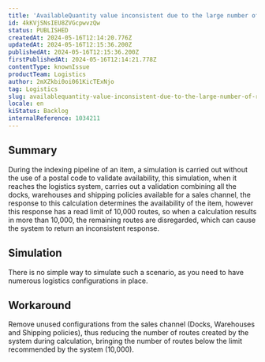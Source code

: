 ```yaml
---
title: 'AvailableQuantity value inconsistent due to the large number of routes created to deliver the item'
id: 4kKVjSNsIEU8ZVGcpwvzQw
status: PUBLISHED
createdAt: 2024-05-16T12:14:20.776Z
updatedAt: 2024-05-16T12:15:36.200Z
publishedAt: 2024-05-16T12:15:36.200Z
firstPublishedAt: 2024-05-16T12:14:21.778Z
contentType: knownIssue
productTeam: Logistics
author: 2mXZkbi0oi061KicTExNjo
tag: Logistics
slug: availablequantity-value-inconsistent-due-to-the-large-number-of-routes-created-to-deliver-the-item
locale: en
kiStatus: Backlog
internalReference: 1034211
---
```


## Summary


During the indexing pipeline of an item, a simulation is carried out without the use of a postal code to validate availability, this simulation, when it reaches the logistics system, carries out a validation combining all the docks, warehouses and shipping policies available for a sales channel, the response to this calculation determines the availability of the item, however this response has a read limit of 10,000 routes, so when a calculation results in more than 10,000, the remaining routes are disregarded, which can cause the system to return an inconsistent response.


##

## Simulation


There is no simple way to simulate such a scenario, as you need to have numerous logistics configurations in place.


##

## Workaround


Remove unused configurations from the sales channel (Docks, Warehouses and Shipping policies), thus reducing the number of routes created by the system during calculation, bringing the number of routes below the limit recommended by the system (10,000).





